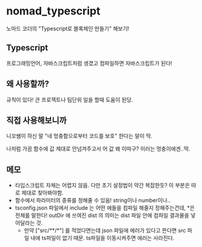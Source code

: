 # nomad_typescript

노마드 코더의 "Typescript로 블록체인 만들기" 해보기!

## Typescript

프로그래밍언어, 자바스크립트처럼 생겼고 컴파일하면 자바스크립트가 된다!


## 왜 사용할까?
규칙이 있다! 큰 프로젝트나 팀단위 일을 할때 도움이 된당.

## 직접 사용해보니까
니꼬쌤이 하신 말 "네 멍충함으로부터 코드를 보호" 한다는 말이 딱.

나처럼 가끔 함수에 값 제대로 안넘겨주고서 어 값 왜 이따구? 이러는 
멍충이에겐..딱.

## 메모

- 타입스크립트 자체는 어렵지 않음. 다만 초기 설정법이 약간 복잡한듯? 이 부분은 따로 제대로 찾아봐야함.
- 함수에서 파라미터의 종류를 정해줄 수 있음! string이나 number이나..
- tsconfig.json 파일에서 include 는 어떤 애들을 컴파일 해줄지 정해주는건데, *은 전체를 말한다! outDir 에 쓰여진 dist 의 의미는 dist 파일 안에 컴파일 결과물을 넣어달라는 것.
    - 만약 ["src/**/*"] 를 적었다면는데 json 파일에 에러가 있다고 뜬다면 src 파일 내에 ts파일이 없기 때문. ts파일을 이동시켜주면 에러는 사라진다.







